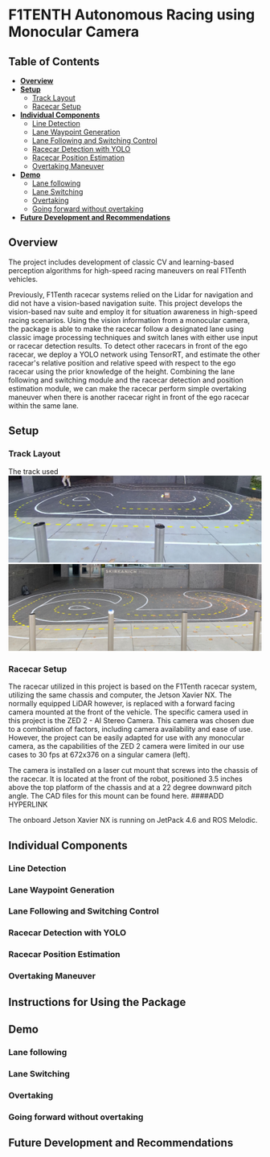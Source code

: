 # F1TENTH Autonomous Racing using Monocular Camera

## Table of Contents

  - [**Overview**](#overview)
  - [**Setup**](#setup)
    - [Track Layout](#track_layout)
    - [Racecar Setup](#racecar_setup)
  - [**Individual Components**](#individual-components)
    - [Line Detection](#line-detection)
    - [Lane Waypoint Generation](#lane-waypoint-generation)
    - [Lane Following and Switching Control](#lane-following-and-switching-control)
    - [Racecar Detection with YOLO](#racecar-detection-with-yolo)
    - [Racecar Position Estimation](#racecar-position-estimation)
    - [Overtaking Maneuver](#overtaking-maneuver)
  - [**Demo**](#demo)
    - [Lane following](#lane-following)
    - [Lane Switching](#lane-switching)
    - [Overtaking](#overtaking)
    - [Going forward without overtaking](#going-forward-withou-overtaking)
  - [**Future Development and Recommendations**](#future-development-and-recommendations)


## Overview

The project includes development of classic CV and learning-based perception algorithms for high-speed racing maneuvers on real F1Tenth vehicles.

Previously, F1Tenth racecar systems relied on the Lidar for navigation and did not have a vision-based navigation suite. This project develops the vision-based nav suite and employ it for situation awareness in high-speed racing scenarios. Using the vision information from a monocular camera, the package is able to make the racecar follow a designated lane using classic image processing techniques and switch lanes with either use input or racecar detection results. To detect other racecars in front of the ego racecar, we deploy a YOLO network using TensorRT, and estimate the other racecar's relative position and relative speed with respect to the ego racecar using the prior knowledge of the height. Combining the lane following and switching module and the racecar detection and position estimation module, we can make the racecar perform simple overtaking maneuver when there is another racecar right in front of the ego racecar within the same lane.

## Setup

### Track Layout
The track used
![Track Layout](media/new_track.jpg)
![old track](media/old_track.jpg)


### Racecar Setup
The racecar utilized in this project is based on the F1Tenth racecar system, utilizing the same chassis and computer, the Jetson Xavier NX. The normally equipped LiDAR however, is replaced with a forward facing camera mounted at the front of the vehicle. The specific camera used in this project is the ZED 2 - AI Stereo Camera. This camera was chosen due to a combination of factors, including camera availability and ease of use. However, the project can be easily adapted for use with any monocular camera, as the capabilities of the ZED 2 camera were limited in our use cases to 30 fps at 672x376 on a singular camera (left).

The camera is installed on a laser cut mount that screws into the chassis of the racecar. It is located at the front of the robot, positioned 3.5 inches above the top platform of the chassis and at a 22 degree downward pitch angle. The CAD files for this mount can be found here. ####ADD HYPERLINK

The onboard Jetson Xavier NX is running on JetPack 4.6 and ROS Melodic.

## Individual Components

### Line Detection

### Lane Waypoint Generation

### Lane Following and Switching Control

### Racecar Detection with YOLO

### Racecar Position Estimation

### Overtaking Maneuver

## Instructions for Using the Package

## Demo

### Lane following

### Lane Switching

### Overtaking

### Going forward without overtaking

## Future Development and Recommendations
